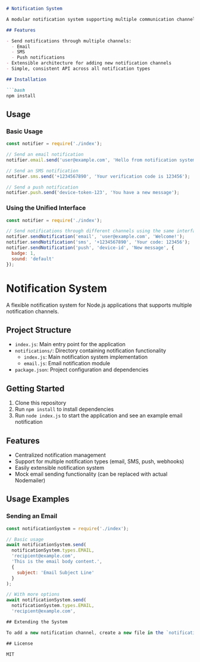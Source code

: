 ```markdown
# Notification System

A modular notification system supporting multiple communication channels.

## Features

- Send notifications through multiple channels:
  - Email
  - SMS
  - Push notifications
- Extensible architecture for adding new notification channels
- Simple, consistent API across all notification types

## Installation

```bash
npm install
```

## Usage

### Basic Usage

```javascript
const notifier = require('./index');

// Send an email notification
notifier.email.send('user@example.com', 'Hello from notification system!');

// Send an SMS notification
notifier.sms.send('+1234567890', 'Your verification code is 123456');

// Send a push notification
notifier.push.send('device-token-123', 'You have a new message');
```

### Using the Unified Interface

```javascript
const notifier = require('./index');

// Send notifications through different channels using the same interface
notifier.sendNotification('email', 'user@example.com', 'Welcome!');
notifier.sendNotification('sms', '+1234567890', 'Your code: 123456');
notifier.sendNotification('push', 'device-id', 'New message', { 
  badge: 1,
  sound: 'default'
});
```

# Notification System

A flexible notification system for Node.js applications that supports multiple notification channels.

## Project Structure
- `index.js`: Main entry point for the application
- `notifications/`: Directory containing notification functionality
  - `index.js`: Main notification system implementation
  - `email.js`: Email notification module
- `package.json`: Project configuration and dependencies

## Getting Started
1. Clone this repository
2. Run `npm install` to install dependencies
3. Run `node index.js` to start the application and see an example email notification

## Features
- Centralized notification management
- Support for multiple notification types (email, SMS, push, webhooks)
- Easily extensible notification system
- Mock email sending functionality (can be replaced with actual Nodemailer)

## Usage Examples

### Sending an Email
```javascript
const notificationSystem = require('./index');

// Basic usage
await notificationSystem.send(
  notificationSystem.types.EMAIL,
  'recipient@example.com',
  'This is the email body content.',
  {
    subject: 'Email Subject Line'
  }
);

// With more options
await notificationSystem.send(
  notificationSystem.types.EMAIL,
  'recipient@example.com',

## Extending the System

To add a new notification channel, create a new file in the `notifications` directory with a `send` method, and update the `notifications/index.js` file to export it.

## License

MIT
```